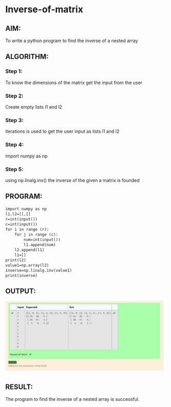 # Inverse-of-matrix

## AIM:
To write a python program to find the inverse of a nested array

## ALGORITHM:
### Step 1:
To know the dimensions of the matrix get the input from the user
### Step 2:
Create empty lists l1 and l2
### Step 3:
iterations is used to get the user input as lists l1 and l2
### Step 4:
import numpy as np
### Step 5:
using np.linalg.inv() the inverse of the given a matrix is founded


## PROGRAM:
~~~
import numpy as np
l1,l2=[],[]
r=int(input())
c=int(input())
for i in range (r):
    for j in range (c):
        num=int(input())
        l1.append(num)
    l2.append(l1)
    l1=[]
print(l2)
value1=np.array(l2)
inverse=np.linalg.inv(value1)
print(inverse)
~~~

## OUTPUT:
![output](./images/111.jpg)

## RESULT:
The program to find the inverse of a nested array is successful.
